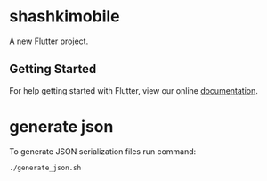 # shashkimobile

A new Flutter project.

## Getting Started

For help getting started with Flutter, view our online
[documentation](https://flutter.io/).

# generate json

To generate JSON serialization files run command:

```
./generate_json.sh
```